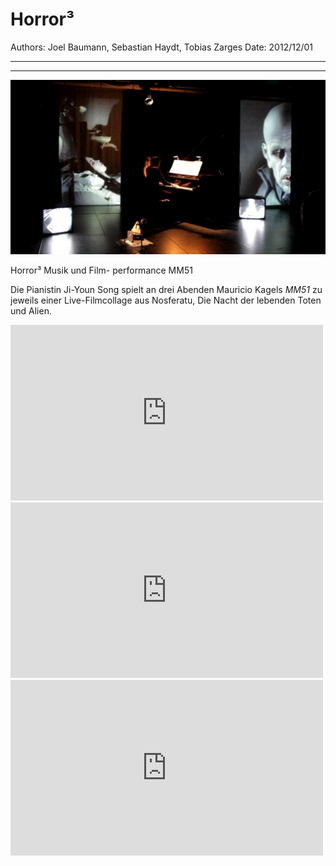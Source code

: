 # Horror³

Authors: Joel Baumann, Sebastian Haydt, Tobias Zarges
Date: 2012/12/01

---
---

![](horror3.jpg)

Horror³ Musik und Film- performance MM51

Die Pianistin Ji-Youn Song spielt an drei Abenden Mauricio Kagels _MM51_ zu jeweils einer Live-Filmcollage aus Nosferatu, Die Nacht der lebenden Toten und Alien.

<iframe src="https://player.vimeo.com/video/54924950?title=0&byline=0&portrait=0" width="500" height="281" frameborder="0" webkitallowfullscreen mozallowfullscreen allowfullscreen></iframe>

<iframe src="https://player.vimeo.com/video/53421418?title=0&byline=0&portrait=0" width="500" height="281" frameborder="0" webkitallowfullscreen mozallowfullscreen allowfullscreen></iframe>

<iframe src="https://player.vimeo.com/video/53673049?title=0&byline=0&portrait=0" width="500" height="281" frameborder="0" webkitallowfullscreen mozallowfullscreen allowfullscreen></iframe>
